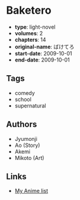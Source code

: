 # Baketero

-   **type**: light-novel
-   **volumes**: 2
-   **chapters**: 14
-   **original-name**: ばけてろ
-   **start-date**: 2009-10-01
-   **end-date**: 2009-10-01

## Tags

-   comedy
-   school
-   supernatural

## Authors

-   Jyumonji
-   Ao (Story)
-   Akemi
-   Mikoto (Art)

## Links

-   [My Anime list](https://myanimelist.net/manga/66651/Baketero)
